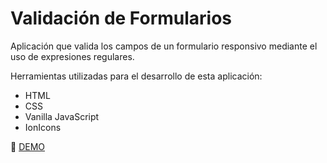 # Validación de Formularios


Aplicación que valida los campos de un formulario responsivo mediante el uso de expresiones regulares.

Herramientas utilizadas para el desarrollo de esta aplicación:
- HTML
- CSS
- Vanilla JavaScript
- IonIcons

🔗 [DEMO](https://formvalidation-jr.netlify.app/)
